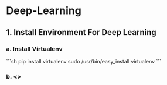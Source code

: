 # Deep-Learning
<h2>1. Install Environment For Deep Learning </h1>

<h3>a. Install Virtualenv </h3>
```sh
pip install virtualenv
sudo /usr/bin/easy_install virtualenv
```
<h3>b. <>
